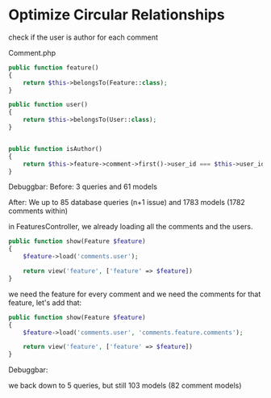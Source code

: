# Optimize Circular Relationships

check if the user is author for each comment

Comment.php

```php
public function feature()
{
    return $this->belongsTo(Feature::class);
}

public function user()
{
    return $this->belongsTo(User::class);
}


public function isAuthor()
{
    return $this->feature->comment->first()->user_id === $this->user_id;
}
```

Debuggbar:
Before: 3 queries and 61 models

After: We up to 85 database queries (n+1 issue)
and 1783 models (1782 comments within)

in FeaturesController, we already loading all the comments and the users.

```php
public function show(Feature $feature)
{
    $feature->load('comments.user');

    return view('feature', ['feature' => $feature])
}
```

we need the feature for every comment and we need the comments for that feature, let's add that:

```php
public function show(Feature $feature)
{
    $feature->load('comments.user', 'comments.feature.comments');

    return view('feature', ['feature' => $feature])
}
```

Debuggbar:

we back down to 5 queries, but still 103 models (82 comment models)
